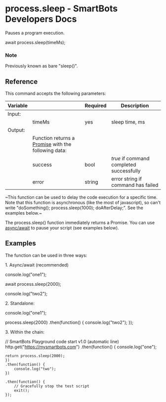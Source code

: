 # process.sleep - SmartBots Developers Docs

Pauses a program execution.

await process.sleep(timeMs);

### Note

Previously known as bare "sleep()".

## Reference

This command accepts the following parameters:

| Variable |     | Required | Description |
| --- | --- | --- | --- |
| Input: |     |     |     |
|     | timeMs | yes | sleep time, ms |
| Output: |     |     |     |
|     | Function returns a [Promise](https://www.mysmartbots.com/dev/docs/Bot_Playground/Callbacks_and_return_values "Bot Playground/Callbacks and return values") with the following data: |     |     |
|     | success | bool | _true_ if command completed successfully |
|     | error | string | error string if command has failed |

~This function can be used to delay the code execution for a specific time. Note that this function is asynchronous (like the most of javascript), so can't write "doSomething(); process.sleep(1000); doAfterDelay;". See the examples below.~

The process.sleep() function immediately returns a Promise. You can use [async/await](https://www.mysmartbots.com/dev/docs/Bot_Playground/Async_and_await "Bot Playground/Async and await") to pause your script (see examples below).

## Examples

The function can be used in three ways:

1\. Async/await (recommended)

console.log("one1");

await process.sleep(2000);

console.log("two2");

2\. Standalone:

console.log("one1");

process.sleep(2000)
	.then(function() {
		console.log("two2");
	});

3\. Within the chain:

// SmartBots Playground code start v1.0 (automatic line)
http.get("https://mysmartbots.com")
	.then(function() {
		console.log("one");

	return process.sleep(2000);
	})
	.then(function() {
		console.log("two");
	})

	.then(function() {
		// Gracefully stop the test script
		exit();
	});
